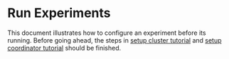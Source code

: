 # Run Experiments

This document illustrates how to configure an experiment before its running. Before going ahead, the steps in [setup cluster tutorial](./setup_cluster.md) and [setup coordinator tutorial](./setup_coordinator.md) should be finished.
